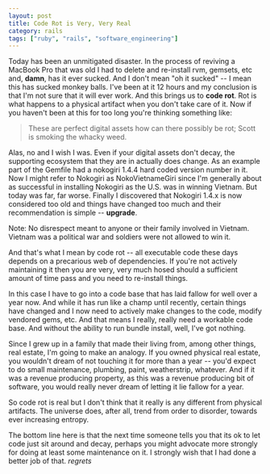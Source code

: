 ```yaml
---
layout: post
title: Code Rot is Very, Very Real
category: rails
tags: ["ruby", "rails", "software_engineering"]
---
```

Today has been an unmitigated disaster.  In the process of reviving a MacBook Pro that was old I had to delete and re-install rvm, gemsets, etc and, **damn**, has it ever sucked.  And I don't mean "oh it sucked" -- I mean this has sucked monkey balls.  I've been at it 12 hours and my conclusion is that I'm not sure that it will ever work.  And this brings us to **code rot**.  Rot is what happens to a physical artifact when you don't take care of it.  Now if you haven't been at this for too long you're thinking something like: 

> These are perfect digital assets how can there possibly be rot; Scott is smoking the whacky weed.

Alas, no and I wish I was.  Even if your digital assets don't decay, the supporting ecosystem that they are in actually does change.  As an example part of the Gemfile had a nokogiri 1.4.4 hard coded version number in it.  Now I might refer to Nokogiri as NokoVietnameGiri since I'm generally about as successful in installing Nokogiri as the U.S. was in winning Vietnam.  But today was far, far worse.  Finally I discovered that Nokogiri 1.4.x is now considered too old and things have changed too much and their recommendation is simple -- **upgrade**.

Note: No disrespect meant to anyone or their family involved in Vietnam.  Vietnam was a political war and soldiers were not allowed to win it.

And that's what I mean by code rot -- all executable code these days depends on a precarious web of dependencies.  If you're not actively maintaining it then you are very, very much hosed should a sufficient amount of time pass and you need to re-install things.

In this case I have to go into a code base that has laid fallow for well over a year now.  And while it has run like a champ until recently, certain things have changed and I now need to actively make changes to the code, modify vendored gems, etc.  And that means I really, really need a workable code base.  And without the ability to run bundle install, well, I've got nothing.

Since I grew up in a family that made their living from, among other things, real estate, I'm going to make an analogy.  If you owned physical real estate, you wouldn't dream of not touching it for more than a year -- you'd expect to do small maintenance, plumbing,  paint, weatherstrip, whatever.  And if it was a revenue producing property, as this was a revenue producing bit of software, you would really never dream of letting it lie fallow for a year.  

So code rot is real but I don't think that it really is any different from physical artifacts.  The universe does, after all, trend from order to disorder, towards ever increasing entropy.  

The bottom line here is that the next time someone tells you that its ok to let code just sit around and decay, perhaps you might advocate more strongly for doing at least some maintenance on it.  I strongly wish that I had done a better job of that.  *regrets*